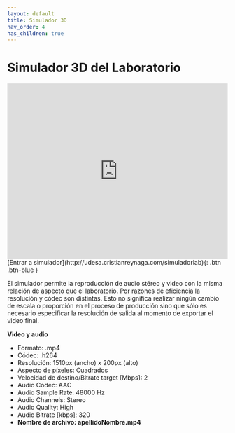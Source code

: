 ```yaml
---
layout: default
title: Simulador 3D 
nav_order: 4
has_children: true
---
```


# Simulador 3D del Laboratorio


<!--![alt text](/assets/simuladorlab.jpg "Simulador 3D del laboratorio")-->

<iframe width="100%" height="400px" src="http://udesa.cristianreynaga.com/simuladorlab/2020/1semestre/artecontemporaneo/han.html" frameborder="0" allowfullscreen></iframe>

<span class="fs-3">
[Entrar a simulador](http://udesa.cristianreynaga.com/simuladorlab){: .btn .btn-blue }
</span>
<br>

El simulador permite la reproducción de audio stéreo y video con la misma relación de aspecto que el laboratorio. Por razones de eficiencia la resolución y códec son distintas. Esto no significa realizar ningún cambio de escala o proporción en el proceso de producción sino que sólo es necesario especificar la resolución de salida al momento de exportar el video final.

**Video y audio**

- Formato: .mp4
- Códec: .h264
- Resolución: 1510px (ancho) x 200px (alto)
- Aspecto de píxeles: Cuadrados
- Velocidad de destino/Bitrate target [Mbps]: 2 
- Audio Codec: AAC
- Audio Sample Rate: 48000 Hz
- Audio Channels: Stereo
- Audio Quality: High
- Audio Bitrate [kbps]: 320 
- **Nombre de archivo: apellidoNombre.mp4**



